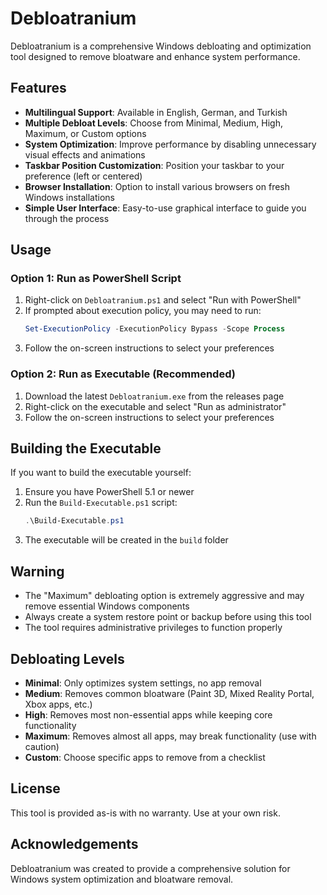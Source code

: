 # Debloatranium

Debloatranium is a comprehensive Windows debloating and optimization tool designed to remove bloatware and enhance system performance.

## Features

- **Multilingual Support**: Available in English, German, and Turkish
- **Multiple Debloat Levels**: Choose from Minimal, Medium, High, Maximum, or Custom options
- **System Optimization**: Improve performance by disabling unnecessary visual effects and animations
- **Taskbar Position Customization**: Position your taskbar to your preference (left or centered)
- **Browser Installation**: Option to install various browsers on fresh Windows installations
- **Simple User Interface**: Easy-to-use graphical interface to guide you through the process

## Usage

### Option 1: Run as PowerShell Script

1. Right-click on `Debloatranium.ps1` and select "Run with PowerShell"
2. If prompted about execution policy, you may need to run:
   ```powershell
   Set-ExecutionPolicy -ExecutionPolicy Bypass -Scope Process
   ```
3. Follow the on-screen instructions to select your preferences

### Option 2: Run as Executable (Recommended)

1. Download the latest `Debloatranium.exe` from the releases page
2. Right-click on the executable and select "Run as administrator"
3. Follow the on-screen instructions to select your preferences

## Building the Executable

If you want to build the executable yourself:

1. Ensure you have PowerShell 5.1 or newer
2. Run the `Build-Executable.ps1` script:
   ```powershell
   .\Build-Executable.ps1
   ```
3. The executable will be created in the `build` folder

## Warning

- The "Maximum" debloating option is extremely aggressive and may remove essential Windows components
- Always create a system restore point or backup before using this tool
- The tool requires administrative privileges to function properly

## Debloating Levels

- **Minimal**: Only optimizes system settings, no app removal
- **Medium**: Removes common bloatware (Paint 3D, Mixed Reality Portal, Xbox apps, etc.)
- **High**: Removes most non-essential apps while keeping core functionality
- **Maximum**: Removes almost all apps, may break functionality (use with caution)
- **Custom**: Choose specific apps to remove from a checklist

## License

This tool is provided as-is with no warranty. Use at your own risk.

## Acknowledgements

Debloatranium was created to provide a comprehensive solution for Windows system optimization and bloatware removal.
